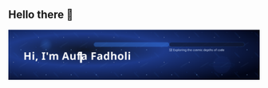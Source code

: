 ## Hello there 👋


![Animated Banner](./banner.svg)
<!--
**Aufadholi/Aufadholi** is a ✨ _special_ ✨ repository because its `README.md` (this file) appears on your GitHub profile.
...
-->
